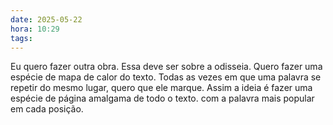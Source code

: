```yaml
---
date: 2025-05-22
hora: 10:29
tags:
---
```

Eu quero fazer outra obra. Essa deve ser sobre a odisseia. Quero fazer uma espécie de mapa de calor do texto. Todas as vezes em que uma palavra se repetir do mesmo lugar, quero que ele marque. Assim a ideia é fazer uma espécie de página amalgama de todo o texto. com a palavra mais popular em cada posição.



